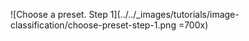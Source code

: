 ![Choose a preset. Step 1](../../_images/tutorials/image-classification/choose-preset-step-1.png =700x)